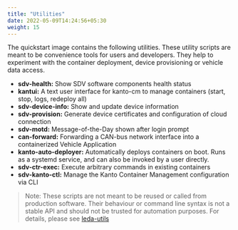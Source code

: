```yaml
---
title: "Utilities"
date: 2022-05-09T14:24:56+05:30
weight: 15
---
```


The quickstart image contains the following utilities.
These utility scripts are meant to be convenience tools for users and developers.
They help to experiment with the container deployment, device provisioning or vehicle data access.

- **sdv-health:** Show SDV software components health status
- **kantui:** A text user interface for kanto-cm to manage containers (start, stop, logs, redeploy all)
- **sdv-device-info:** Show and update device information
- **sdv-provision:** Generate device certificates and configuration of cloud connection
- **sdv-motd:** Message-of-the-Day shown after login prompt
- **can-forward:** Forwarding a CAN-bus network interface into a containerized Vehicle Application
- **kanto-auto-deployer:** Automatically deploys containers on boot. Runs as a systemd service, and can also be invoked by a user directly.
- **sdv-ctr-exec:** Execute arbitrary commands in existing containers
- **sdv-kanto-ctl:** Manage the Kanto Container Management configuration via CLI

> Note:
  These scripts are not meant to be reused or called from production software.
  Their behaviour or command line syntax is not a stable API and should not be trusted for automation purposes.
  For details, please see [leda-utils](https://github.com/eclipse-leda/leda-utils/)
